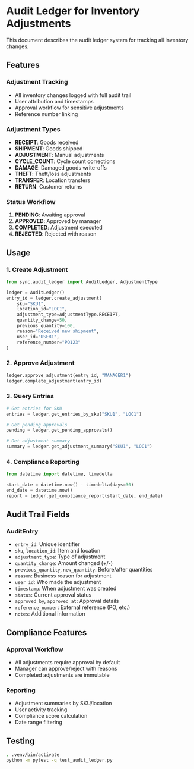 # Audit Ledger for Inventory Adjustments

This document describes the audit ledger system for tracking all inventory changes.

## Features

### Adjustment Tracking
- All inventory changes logged with full audit trail
- User attribution and timestamps
- Approval workflow for sensitive adjustments
- Reference number linking

### Adjustment Types
- **RECEIPT**: Goods received
- **SHIPMENT**: Goods shipped
- **ADJUSTMENT**: Manual adjustments
- **CYCLE_COUNT**: Cycle count corrections
- **DAMAGE**: Damaged goods write-offs
- **THEFT**: Theft/loss adjustments
- **TRANSFER**: Location transfers
- **RETURN**: Customer returns

### Status Workflow
1. **PENDING**: Awaiting approval
2. **APPROVED**: Approved by manager
3. **COMPLETED**: Adjustment executed
4. **REJECTED**: Rejected with reason

## Usage

### 1. Create Adjustment
```python
from sync.audit_ledger import AuditLedger, AdjustmentType

ledger = AuditLedger()
entry_id = ledger.create_adjustment(
    sku="SKU1",
    location_id="LOC1",
    adjustment_type=AdjustmentType.RECEIPT,
    quantity_change=50,
    previous_quantity=100,
    reason="Received new shipment",
    user_id="USER1",
    reference_number="PO123"
)
```

### 2. Approve Adjustment
```python
ledger.approve_adjustment(entry_id, "MANAGER1")
ledger.complete_adjustment(entry_id)
```

### 3. Query Entries
```python
# Get entries for SKU
entries = ledger.get_entries_by_sku("SKU1", "LOC1")

# Get pending approvals
pending = ledger.get_pending_approvals()

# Get adjustment summary
summary = ledger.get_adjustment_summary("SKU1", "LOC1")
```

### 4. Compliance Reporting
```python
from datetime import datetime, timedelta

start_date = datetime.now() - timedelta(days=30)
end_date = datetime.now()
report = ledger.get_compliance_report(start_date, end_date)
```

## Audit Trail Fields

### AuditEntry
- `entry_id`: Unique identifier
- `sku`, `location_id`: Item and location
- `adjustment_type`: Type of adjustment
- `quantity_change`: Amount changed (+/-)
- `previous_quantity`, `new_quantity`: Before/after quantities
- `reason`: Business reason for adjustment
- `user_id`: Who made the adjustment
- `timestamp`: When adjustment was created
- `status`: Current approval status
- `approved_by`, `approved_at`: Approval details
- `reference_number`: External reference (PO, etc.)
- `notes`: Additional information

## Compliance Features

### Approval Workflow
- All adjustments require approval by default
- Manager can approve/reject with reasons
- Completed adjustments are immutable

### Reporting
- Adjustment summaries by SKU/location
- User activity tracking
- Compliance score calculation
- Date range filtering

## Testing
```bash
. .venv/bin/activate
python -m pytest -q test_audit_ledger.py
```

